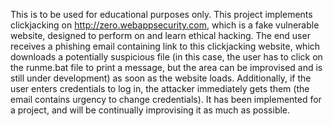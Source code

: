 This is to be used for educational purposes only.
This project implements clickjacking on http://zero.webappsecurity.com, which is a fake vulnerable website, designed to perform on and learn ethical hacking. The end user receives a phishing email containing link to this clickjacking website, which downloads a potentially suspicious file (in this case, the user has to click on the runme.bat file to print a message, but the area can be improvised and is still under development) as soon as the website loads. Additionally, if the user enters credentials to log in, the attacker immediately gets them (the email contains urgency to change credentials).
It has been implemented for a project, and will be continually improvising it as much as possible.
